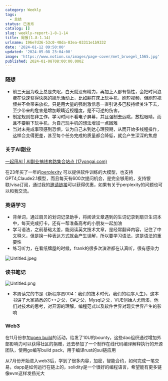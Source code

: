 ```yaml
---
category: Weekly
tags:
  - 总结
status: 已发布
catalog: []
slug: weekly-report-1-8-1-14
title: 周报(1.8-1.14)
urlname: 196e7d36-53c0-48da-83ea-03311e1b9332
date: '2024-01-12 09:50:00'
updated: '2024-05-08 23:04:00'
image: 'https://www.notion.so/images/page-cover/met_bruegel_1565.jpg'
published: 2024-01-08T08:00:00.000Z
---
```


### 随想

- 前三天因为晚上总是失眠，白天就没有精力，再加上人都有惰性，会把时间浪费在快速获得快感的娱乐活动上，比如躺在床上玩手机，刷短视频，但刷短视频并不会带来放松，只是用大量的强刺激信息一直引诱多巴胺持续关注下去，至少带来的危害是增加眼睛近视程度，是不可逆的伤害。
- 制定规则在非工作，学习时间不看电子屏幕，并且强制去远眺，放松眼睛，而且不要躺下玩手机，为自己玩手机的想法增加一点困难
- 当对未完成事项感到恐惧，认为自己未到达心理预期，从而开始多线程操作，这样会变得更差，甚至每个任务完成的质量都会降低，就会产生深深的焦虑

### 关于AI副业


[一起用AI | AI副业搞钱套路集合站点 (17yongai.com)](https://17yongai.com/)


在23年买了一年的[perplexity](https://www.perplexity.ai/) 可以提供软件训练的大模型，也支持GPT4,Claude2.1模型，而且每天有600次提问机会，是完全够用的，支持银联/visa订阅，通过我的[邀请链接](https://perplexity.ai/pro?referral_code=SGJ7X87B)可以获得优惠，如果有关于perplexity的问题也可以和我交流。


### 英语学习

- 背单词，通过扇贝的划词记录助手，将阅读文章遇到的生词记录到扇贝生词本中，每天完成打卡，还有一帮准备高考的小朋友一起加油
- 学习语法，之前基础太差，能阅读英文技术文章，是经常翻译内容，记住了中文释义，但是换一种表达方式就会产生误解，所以要学习语法，这是语法的重要性
- 练习听力，在看纸牌屋的时候，frank的很多次演讲都在认真听，很有感染力

![Untitled.jpeg](https://prod-files-secure.s3.us-west-2.amazonaws.com/5d24fe63-e567-4804-86f9-9fdc62e13082/c33f3733-be40-431e-a494-10399ac86f32/Untitled.jpeg?X-Amz-Algorithm=AWS4-HMAC-SHA256&X-Amz-Content-Sha256=UNSIGNED-PAYLOAD&X-Amz-Credential=ASIAZI2LB466ZNNTN74U%2F20250312%2Fus-west-2%2Fs3%2Faws4_request&X-Amz-Date=20250312T213443Z&X-Amz-Expires=3600&X-Amz-Security-Token=IQoJb3JpZ2luX2VjEH0aCXVzLXdlc3QtMiJHMEUCIC0nI3rQDPeFXfWopuN%2BkRvLTiquOcAth0r1EFTGlma0AiEAmaX9%2F1%2F94FQsuGjXylx9JT8TH42q9Xjatjbi%2Fri%2FMy8qiAQIxv%2F%2F%2F%2F%2F%2F%2F%2F%2F%2FARAAGgw2Mzc0MjMxODM4MDUiDAPZqE9LlmXOXAxyRSrcA5RoJqrapdlMGv3C%2BnAj3Z1OLKC2rnrfCmSQvSz%2F%2FGB3r8NjP9JmykkA70IDtqPPlL0C%2BiGFZe5DPQbkFh3pt9WgKSH%2B4AZGrvKm3sYEX8SWLUhE70THcWzvj81eu0fNZR3SjLXmBpr5DPaeJWaKHhsW4xkVADZxyX8%2FUojww35gKtpxhpqURcNniYDLikoJwzr3d6TyJdG2vSJ%2BaXV%2Fap3%2FAH0YO64WsBlkaG5GzG8X7zJ%2Fvf9fYDVmRMyy29s6Pt7i2eux5XZnPCajvZR7yLTQBhjj1QJXWYXC9XGuvkLDaZrU393LgI8qw2IVLNLn95xXYMH3AnF1yOoM7h754EE3xnAqMWg1iQ9D03Y2qKmbbO%2FmuHrkX3HGtvUKSvVtIXvIvnG4v2ZOH57a3ef9JHvufWcA8KNzOfOoUnEhBIRNLeh2g1caB9ah2rvxdxgWtSf8pnc%2FMVjq%2BX4NuXIyALk%2FalTgf60HHHjQheeSj%2FMmIByegenOorScxIuSdEXLEefBBtRutYh8V3PKzG4kY%2BgkUOVBI%2FlnYQBKP8MNt05RGoWT0pTOwXWjkHS8p8Lj%2F%2BsPKd%2B1n%2BTg1uVDw6IRO7QigisNjkil%2Fng6VkItRUltoTIjBGX2KFZSfgsGMLvjx74GOqUBV1vkJad3nH5%2F993WsUsH9ODWw7b9wXhF%2FdkRvcFJXAIF1%2BjlXVjVsFeMrQqbnTHMoTfRSq6zGy4ZRJ3yYyIS1XiUgH0FLlAjT5S0iSpjgmxiZaZrVqLe66acpYL72LxH8QZcUD1nbprbc67q3zpBkrnfRX2WeK9jGRSwaSaEKuP%2Bmnek2qBZHOUKz8AIyqLuOAoPf6GD4PQKHDcX50Bq3qQSVyyz&X-Amz-Signature=5f0cf0a3240da6d4936142af54751c4e9e1627b1ef01665fa0e9e12f02c8fc60&X-Amz-SignedHeaders=host&x-id=GetObject)


### 读书笔记


![Untitled.png](https://prod-files-secure.s3.us-west-2.amazonaws.com/5d24fe63-e567-4804-86f9-9fdc62e13082/96aa439a-1c95-4054-aa84-ef4e0c8eb5d1/Untitled.png?X-Amz-Algorithm=AWS4-HMAC-SHA256&X-Amz-Content-Sha256=UNSIGNED-PAYLOAD&X-Amz-Credential=ASIAZI2LB466ZNNTN74U%2F20250312%2Fus-west-2%2Fs3%2Faws4_request&X-Amz-Date=20250312T213443Z&X-Amz-Expires=3600&X-Amz-Security-Token=IQoJb3JpZ2luX2VjEH0aCXVzLXdlc3QtMiJHMEUCIC0nI3rQDPeFXfWopuN%2BkRvLTiquOcAth0r1EFTGlma0AiEAmaX9%2F1%2F94FQsuGjXylx9JT8TH42q9Xjatjbi%2Fri%2FMy8qiAQIxv%2F%2F%2F%2F%2F%2F%2F%2F%2F%2FARAAGgw2Mzc0MjMxODM4MDUiDAPZqE9LlmXOXAxyRSrcA5RoJqrapdlMGv3C%2BnAj3Z1OLKC2rnrfCmSQvSz%2F%2FGB3r8NjP9JmykkA70IDtqPPlL0C%2BiGFZe5DPQbkFh3pt9WgKSH%2B4AZGrvKm3sYEX8SWLUhE70THcWzvj81eu0fNZR3SjLXmBpr5DPaeJWaKHhsW4xkVADZxyX8%2FUojww35gKtpxhpqURcNniYDLikoJwzr3d6TyJdG2vSJ%2BaXV%2Fap3%2FAH0YO64WsBlkaG5GzG8X7zJ%2Fvf9fYDVmRMyy29s6Pt7i2eux5XZnPCajvZR7yLTQBhjj1QJXWYXC9XGuvkLDaZrU393LgI8qw2IVLNLn95xXYMH3AnF1yOoM7h754EE3xnAqMWg1iQ9D03Y2qKmbbO%2FmuHrkX3HGtvUKSvVtIXvIvnG4v2ZOH57a3ef9JHvufWcA8KNzOfOoUnEhBIRNLeh2g1caB9ah2rvxdxgWtSf8pnc%2FMVjq%2BX4NuXIyALk%2FalTgf60HHHjQheeSj%2FMmIByegenOorScxIuSdEXLEefBBtRutYh8V3PKzG4kY%2BgkUOVBI%2FlnYQBKP8MNt05RGoWT0pTOwXWjkHS8p8Lj%2F%2BsPKd%2B1n%2BTg1uVDw6IRO7QigisNjkil%2Fng6VkItRUltoTIjBGX2KFZSfgsGMLvjx74GOqUBV1vkJad3nH5%2F993WsUsH9ODWw7b9wXhF%2FdkRvcFJXAIF1%2BjlXVjVsFeMrQqbnTHMoTfRSq6zGy4ZRJ3yYyIS1XiUgH0FLlAjT5S0iSpjgmxiZaZrVqLe66acpYL72LxH8QZcUD1nbprbc67q3zpBkrnfRX2WeK9jGRSwaSaEKuP%2Bmnek2qBZHOUKz8AIyqLuOAoPf6GD4PQKHDcX50Bq3qQSVyyz&X-Amz-Signature=98d92c96cff18c2c83de4682c835c54c19a81267a2196447877737695bcc6702&X-Amz-SignedHeaders=host&x-id=GetObject)

- 本周读完的书是《新程序员004：我们的技术时代，我们的程序人生》，这本书讲了大家熟悉的C++之父，C#之父，Mysql之父，VUE创始人尤雨溪，他们对技术的思考，对开源的理解，编程范式以及软件世界对现实世界产生的影响

### Web3


在11月份参加[open build](https://openbuild.xyz/learn/challenges)的活动，给发了10U的bounty，这些dao组织通过增加外部影响力可以获得社区的捐赠，还去参加了一个制作在线代码编译解释执行的开源团队，使用go编写build pack，用于编译rust的sui链应用


从7月份开始进入web3后，学到了很多内容，加密，智能合约，如何完成一笔交易，dapp是如何运行在链上的，solidity是一个很好的编程语言，希望能有更多链像evm这样发扬光大

